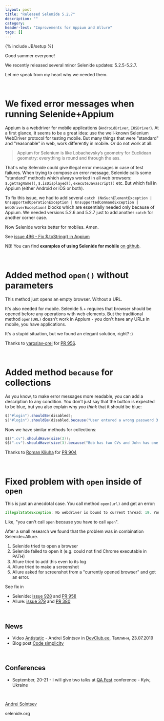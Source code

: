 ```yaml
---
layout: post
title: "Released Selenide 5.2.7"
description: ""
category:
header-text: "Improvements for Appium and Allure"
tags: []
---
```

{% include JB/setup %}

Good summer everyone!

We recently released several minor Selenide updates: 5.2.5-5.2.7.

Let me speak from my heart why we needed them. 

<br/>

# We fixed error messages when running Selenide+Appium

Appium is a webdriver for mobile applications (`AndroidDriver`, `IOSDriver`). 
At a first glance, it seems to be a great idea: use the well-known Selenium WebDriver protocol for testing mobile. 
But many things that were "standard" and "reasonable" in web, work differently in mobile. Or do not work at all.

> Appium for Selenium is like Lobachevsky’s geometry for Euclidean geometry: everything is round and through the ass. 

That's why Selenide could give illegal error messages in case of test failures. 
When trying to compose an error message, Selenide calls some "standard" methods which always worked in all web browsers:
`$.getTagName()`, `$.isDisplayed()`, `executeJavascript()` etc. But which fail in Appium (either Android or iOS or both).

To fix this issue, we had to add several
 `catch (NoSuchElementException | UnsupportedOperationException | UnsupportedCommandException | WebDriverException)` blocks
 which are essentially needed only because of Appium. We needed versions 5.2.6 and 5.2.7 just to add another `catch` for another corner case. 

Now Selenide works better for mobiles. Amen. 

See [issue 496 - Fix $.toString() in Appium](https://github.com/selenide/selenide/issues/496)

NB! You can find **examples of using Selenide for mobile** [on github](https://github.com/selenide-examples/selenide-appium). 

<br/>

# Added method `open()` without parameters

This method just opens an empty browser. Without a URL.

It's also needed for mobile. Selenide 5.+ requires that browser should be opened before any operations with web elements.
But the traditional method `open(URL)` doesn't work in Appium - you don't have any URLs in mobile, you have applications. 

It's a stupid situation, but we found an elegant solution, right? :)

Thanks to [yaroslav-orel](https://github.com/yaroslav-orel) for [PR 956](https://github.com/selenide/selenide/pull/956).

<br/>

# Added method `because` for collections

As you know, to make error messages more readable, you can add a description to any condition.
You don't just say that the button is expected to be blue, but you also explain why _you think_ that it should be blue:

```java
$("#login").shouldBe(disabled);
$("#login").shouldBe(disabled.because("User entered a wrong password 3 times"));
``` 

Now we have similar methods for collections:

```java
$$(".cv").shouldHave(size(3));
$$(".cv").shouldHave(size(3).because("Bob has two CVs and John has one."));
``` 

Thanks to [Roman Kliuha](https://github.com/rkliuha) for [PR 904](https://github.com/selenide/selenide/pull/904)

<br/>

# Fixed problem with `open` inside of `open`

This is just an anecdotal case.
You call method `open(url)` and get an error:

```java
IllegalStateException: No webdriver is bound to current thread: 19. You need to call open(url) first.
```

Like, "you can't call `open` because you have to call `open`". 

After a small research we found that the problem was in combination Selenide+Allure.
1. Selenide tried to open a browser
2. Selenide failed to open it (e.g. could not find Chrome executable in PATH)
3. Allure tried to add this even to its log
4. Allure tried to make a screenshot
5. Allure asked for screenshot from a "currently opened browser" and got an error.

See fix in
* Selenide: [issue 928](https://github.com/selenide/selenide/issues/928) and [PR 958](https://github.com/selenide/selenide/pull/958)
* Allure: [issue 379](https://github.com/allure-framework/allure-java/issues/379) and [PR 380](https://github.com/allure-framework/allure-java/pull/380)

<br/>

## News
* Video [Antistatic](https://www.youtube.com/watch?v=dFQSOlOOoXE&list=PLfazdZ9SzB9eDJIugtfH7KeVLLAP1pDLh) - Andrei Solntsev in [DevClub.ee](https://devclub.ee), Таллинн, 23.07.2019
* Blog post [Code simplicity](/2019/07/08/code-simplicity/)

<br/>

## Conferences

* September, 20-21 - I will give two talks at [QA Fest](http://qafest.com/en/) conference - Kyiv, Ukraine

<br>

[Andrei Solntsev](http://asolntsev.github.io/)

selenide.org
